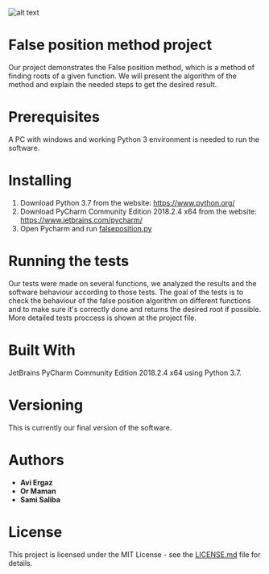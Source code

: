![alt text](https://i.gyazo.com/6a21f05b2b31bc8dbe6ba4e6e26b6564.png)

# False position method project
Our project demonstrates the False position method, which is a method of finding roots of a given function. We will present the algorithm of the method and explain the needed steps to get the desired result.

# Prerequisites
A PC with windows and working Python 3 environment is needed to run the software.

# Installing

1. Download Python 3.7 from the website: https://www.python.org/
2. Download PyCharm Community Edition 2018.2.4 x64 from the website: https://www.jetbrains.com/pycharm/
3. Open Pycharm and run [falseposition.py](falseposition.py)

# Running the tests
Our tests were made on several functions, we analyzed the results and the software behaviour according to those tests.
The goal of the tests is to check the behaviour of the false position algorithm on different functions and to make sure it's correctly done and returns the desired root if possible.
More detailed tests proccess is shown at the project file.

# Built With

JetBrains PyCharm Community Edition 2018.2.4 x64 using Python 3.7.

# Versioning
This is currently our final version of the software.
 
# Authors
* **Avi Ergaz**
* **Or Maman**
* **Sami Saliba**

# License

This project is licensed under the MIT License - see the [LICENSE.md](LICENSE.md) file for details.
